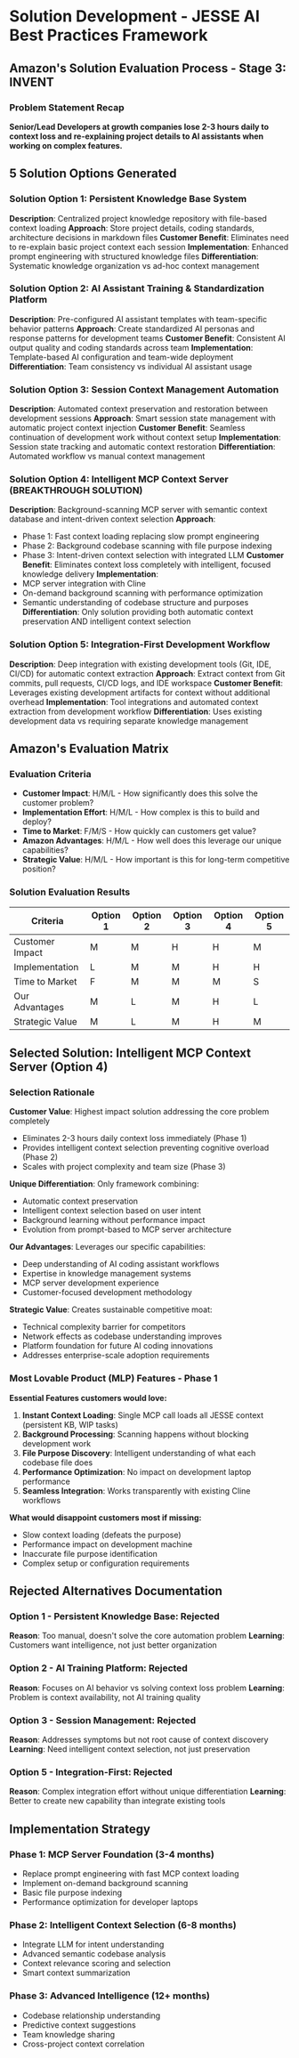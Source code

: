 # Solution Development - JESSE AI Best Practices Framework

## Amazon's Solution Evaluation Process - Stage 3: INVENT

### Problem Statement Recap
**Senior/Lead Developers at growth companies lose 2-3 hours daily to context loss and re-explaining project details to AI assistants when working on complex features.**

## 5 Solution Options Generated

### Solution Option 1: Persistent Knowledge Base System
**Description**: Centralized project knowledge repository with file-based context loading
**Approach**: Store project details, coding standards, architecture decisions in markdown files
**Customer Benefit**: Eliminates need to re-explain basic project context each session
**Implementation**: Enhanced prompt engineering with structured knowledge files
**Differentiation**: Systematic knowledge organization vs ad-hoc context management

### Solution Option 2: AI Assistant Training & Standardization Platform
**Description**: Pre-configured AI assistant templates with team-specific behavior patterns
**Approach**: Create standardized AI personas and response patterns for development teams
**Customer Benefit**: Consistent AI output quality and coding standards across team
**Implementation**: Template-based AI configuration and team-wide deployment
**Differentiation**: Team consistency vs individual AI assistant usage

### Solution Option 3: Session Context Management Automation
**Description**: Automated context preservation and restoration between development sessions
**Approach**: Smart session state management with automatic project context injection
**Customer Benefit**: Seamless continuation of development work without context setup
**Implementation**: Session state tracking and automatic context restoration
**Differentiation**: Automated workflow vs manual context management

### Solution Option 4: Intelligent MCP Context Server (BREAKTHROUGH SOLUTION)
**Description**: Background-scanning MCP server with semantic context database and intent-driven context selection
**Approach**: 
- Phase 1: Fast context loading replacing slow prompt engineering
- Phase 2: Background codebase scanning with file purpose indexing
- Phase 3: Intent-driven context selection with integrated LLM
**Customer Benefit**: Eliminates context loss completely with intelligent, focused knowledge delivery
**Implementation**: 
- MCP server integration with Cline
- On-demand background scanning with performance optimization
- Semantic understanding of codebase structure and purposes
**Differentiation**: Only solution providing both automatic context preservation AND intelligent context selection

### Solution Option 5: Integration-First Development Workflow
**Description**: Deep integration with existing development tools (Git, IDE, CI/CD) for automatic context extraction
**Approach**: Extract context from Git commits, pull requests, CI/CD logs, and IDE workspace
**Customer Benefit**: Leverages existing development artifacts for context without additional overhead
**Implementation**: Tool integrations and automated context extraction from development workflow
**Differentiation**: Uses existing development data vs requiring separate knowledge management

## Amazon's Evaluation Matrix

### Evaluation Criteria
- **Customer Impact**: H/M/L - How significantly does this solve the customer problem?
- **Implementation Effort**: H/M/L - How complex is this to build and deploy?
- **Time to Market**: F/M/S - How quickly can customers get value?
- **Amazon Advantages**: H/M/L - How well does this leverage our unique capabilities?
- **Strategic Value**: H/M/L - How important is this for long-term competitive position?

### Solution Evaluation Results

| Criteria              | Option 1 | Option 2 | Option 3 | Option 4 | Option 5 |
|----------------------|----------|----------|----------|----------|----------|
| Customer Impact      | M        | M        | H        | H        | M        |
| Implementation       | L        | M        | M        | H        | H        |
| Time to Market       | F        | M        | M        | M        | S        |
| Our Advantages       | M        | L        | M        | H        | L        |
| Strategic Value      | M        | L        | M        | H        | M        |

## Selected Solution: Intelligent MCP Context Server (Option 4)

### Selection Rationale

**Customer Value**: Highest impact solution addressing the core problem completely
- Eliminates 2-3 hours daily context loss immediately (Phase 1)
- Provides intelligent context selection preventing cognitive overload (Phase 2)
- Scales with project complexity and team size (Phase 3)

**Unique Differentiation**: Only framework combining:
- Automatic context preservation
- Intelligent context selection based on user intent
- Background learning without performance impact
- Evolution from prompt-based to MCP server architecture

**Our Advantages**: Leverages our specific capabilities:
- Deep understanding of AI coding assistant workflows
- Expertise in knowledge management systems
- MCP server development experience
- Customer-focused development methodology

**Strategic Value**: Creates sustainable competitive moat:
- Technical complexity barrier for competitors
- Network effects as codebase understanding improves
- Platform foundation for future AI coding innovations
- Addresses enterprise-scale adoption requirements

### Most Lovable Product (MLP) Features - Phase 1

**Essential Features customers would love:**
1. **Instant Context Loading**: Single MCP call loads all JESSE context (persistent KB, WIP tasks)
2. **Background Processing**: Scanning happens without blocking development work
3. **File Purpose Discovery**: Intelligent understanding of what each codebase file does
4. **Performance Optimization**: No impact on development laptop performance
5. **Seamless Integration**: Works transparently with existing Cline workflows

**What would disappoint customers most if missing:**
- Slow context loading (defeats the purpose)
- Performance impact on development machine
- Inaccurate file purpose identification
- Complex setup or configuration requirements

## Rejected Alternatives Documentation

### Option 1 - Persistent Knowledge Base: Rejected
**Reason**: Too manual, doesn't solve the core automation problem
**Learning**: Customers want intelligence, not just better organization

### Option 2 - AI Training Platform: Rejected  
**Reason**: Focuses on AI behavior vs solving context loss problem
**Learning**: Problem is context availability, not AI training quality

### Option 3 - Session Management: Rejected
**Reason**: Addresses symptoms but not root cause of context discovery
**Learning**: Need intelligent context selection, not just preservation

### Option 5 - Integration-First: Rejected
**Reason**: Complex integration effort without unique differentiation
**Learning**: Better to create new capability than integrate existing tools

## Implementation Strategy

### Phase 1: MCP Server Foundation (3-4 months)
- Replace prompt engineering with fast MCP context loading
- Implement on-demand background scanning
- Basic file purpose indexing
- Performance optimization for developer laptops

### Phase 2: Intelligent Context Selection (6-8 months)
- Integrate LLM for intent understanding  
- Advanced semantic codebase analysis
- Context relevance scoring and selection
- Smart context summarization

### Phase 3: Advanced Intelligence (12+ months)
- Codebase relationship understanding
- Predictive context suggestions
- Team knowledge sharing
- Cross-project context correlation
